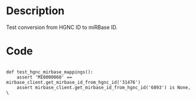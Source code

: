 # Description
Test conversion from HGNC ID to miRBase ID.

# Code
```

def test_hgnc_mirbase_mappings():
    assert 'MI0000060' == mirbase_client.get_mirbase_id_from_hgnc_id('31476')
    assert mirbase_client.get_mirbase_id_from_hgnc_id('6893') is None, \

```
